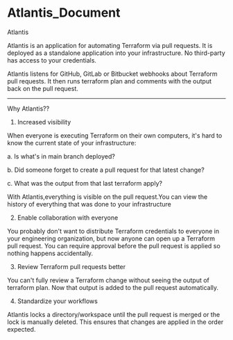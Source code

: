 # Atlantis_Document
Atlantis

Atlantis is an application for automating Terraform via pull requests. It is deployed as a standalone application into your infrastructure. No third-party has access to your credentials.

Atlantis listens for GitHub, GitLab or Bitbucket webhooks about Terraform pull requests. It then runs terraform plan and comments with the output back on the pull request.

__________________________________________________________________________________________________________________________________
 Why Atlantis??

 1. Increased visibility

  When everyone is executing Terraform on their own computers, it's hard to know the current state of your infrastructure:
  
  a. Is what's in main branch deployed?
  
  b. Did someone forget to create a pull request for that latest change?
  
  c. What was the output from that last terraform apply?
  
  With Atlantis,everything is visible on the pull request.You can view the history of everything that was done to your infrastructure
  
  2. Enable collaboration with everyone
  
  You probably don't want to distribute Terraform credentials to everyone in your engineering organization, but now anyone can open up a Terraform pull request.
  You can require approval before the pull request is applied so nothing happens accidentally.
  
  3. Review Terraform pull requests better
  
  You can't fully review a Terraform change without seeing the output of terraform plan. Now that output is added to the pull request automatically.

  4. Standardize your workflows
  
  Atlantis locks a directory/workspace until the pull request is merged or the lock is manually deleted. This ensures that changes are applied in the order expected.

